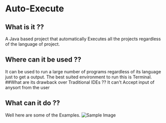 # Auto-Execute
## What is it ??
A Java based project that automatically Executes all the projects regardless of the language of project.
## Where can it be used ??
It can be used to run a large number of programs regardless of its language just to get a output. The best suited environment to run this is Terminal.
##What are its drawback over Traditional IDEs ??
It can't Accept input of anysort from the user
## What can it do ??
Well here are some of the Examples.
![Sample Image](https://raw.githubusercontent.com/MartyMiniac/Auto-Execute/master/screenShot/screen1.png)
